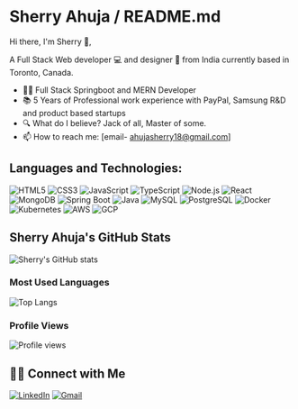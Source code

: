 # Sherry Ahuja / README.md

Hi there, I'm Sherry 👋,

A Full Stack Web developer 💻 and designer 🎨 from India currently based in Toronto, Canada.

- 👨‍💻 Full Stack Springboot and MERN Developer
- 📚 5 Years of Professional work experience with PayPal, Samsung R&D and product based startups
- 🔍 What do I believe? Jack of all, Master of some.
- 📫 How to reach me: [email- ahujasherry18@gmail.com]

## Languages and Technologies:
![HTML5](https://img.shields.io/badge/html5-%23E34F26.svg?&style=for-the-badge&logo=html5&logoColor=white)
![CSS3](https://img.shields.io/badge/css3-%231572B6.svg?&style=for-the-badge&logo=css3&logoColor=white)
![JavaScript](https://img.shields.io/badge/javascript-%23323330.svg?&style=for-the-badge&logo=javascript&logoColor=%23F7DF1E)
![TypeScript](https://img.shields.io/badge/typescript-%23007ACC.svg?&style=for-the-badge&logo=typescript&logoColor=white)
![Node.js](https://img.shields.io/badge/node.js-%2343853D.svg?&style=for-the-badge&logo=node.js&logoColor=white)
![React](https://img.shields.io/badge/react-%2320232a.svg?&style=for-the-badge&logo=react&logoColor=%2361DAFB)
![MongoDB](https://img.shields.io/badge/mongodb-%2347A248.svg?&style=for-the-badge&logo=mongodb&logoColor=white)
![Spring Boot](https://img.shields.io/badge/spring%20boot-%236DB33F.svg?&style=for-the-badge&logo=springboot&logoColor=white)
![Java](https://img.shields.io/badge/java-%23ED8B00.svg?&style=for-the-badge&logo=java&logoColor=white)
![MySQL](https://img.shields.io/badge/mysql-%234479A1.svg?&style=for-the-badge&logo=mysql&logoColor=white)
![PostgreSQL](https://img.shields.io/badge/postgresql-%23336791.svg?&style=for-the-badge&logo=postgresql&logoColor=white)
![Docker](https://img.shields.io/badge/docker-%230db7ed.svg?&style=for-the-badge&logo=docker&logoColor=white)
![Kubernetes](https://img.shields.io/badge/kubernetes-%23326ce5.svg?&style=for-the-badge&logo=kubernetes&logoColor=white)
![AWS](https://img.shields.io/badge/Amazon%20AWS-%23232F3E.svg?&style=for-the-badge&logo=amazonaws&logoColor=white)
![GCP](https://img.shields.io/badge/Google%20Cloud-%234285F4.svg?&style=for-the-badge&logo=google-cloud&logoColor=white)

## Sherry Ahuja's GitHub Stats
![Sherry's GitHub stats](https://github-readme-stats.vercel.app/api?username=ahujasherry&show_icons=true&theme=radical)

### Most Used Languages
![Top Langs](https://github-readme-stats.vercel.app/api/top-langs/?username=ahujasherry&layout=compact&theme=radical)

### Profile Views
![Profile views](https://komarev.com/ghpvc/?username=ahujasherry)

## 🤝🏻 Connect with Me
[![LinkedIn](https://img.shields.io/badge/-LinkedIn-%230077B5.svg?&style=for-the-badge&logo=linkedin&logoColor=white)](https://www.linkedin.com/in/ahujasherry/)
[![Gmail](https://img.shields.io/badge/-Gmail-%23D14836.svg?&style=for-the-badge&logo=gmail&logoColor=white)](mailto:ahujasherry18@gmail.com)
